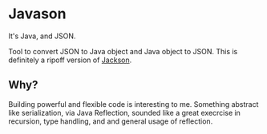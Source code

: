 # Javason

It's Java, and JSON. 

Tool to convert JSON to Java object and Java object to JSON. This is definitely a ripoff version of [Jackson](https://github.com/FasterXML/jackson).

## Why?

Building powerful and flexible code is interesting to me. Something abstract like serialization, via Java Reflection, sounded like a great execrcise in recursion, type handling, and and general usage of reflection. 
